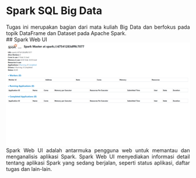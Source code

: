 # Spark SQL Big Data
<div align="justify">
Tugas ini merupakan bagian dari mata kuliah Big Data dan berfokus pada topik DataFrame dan Dataset pada Apache Spark.
</div>
## Spark Web UI
<img src="img/spark_web_ui.png"/>
<div align="justify">
Spark Web UI adalah antarmuka pengguna web untuk memantau dan menganalisis aplikasi Spark. Spark Web UI menyediakan informasi detail tentang aplikasi Spark yang sedang berjalan, seperti status aplikasi, daftar tugas dan lain-lain.
</div>
